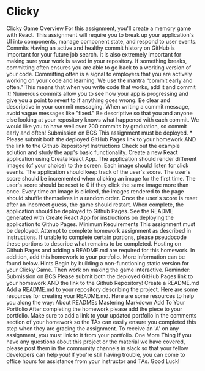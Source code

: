 # Clicky
Clicky Game   Overview  For this assignment, you'll create a memory game with React. This assignment will require you to break up your application's UI into components, manage component state, and respond to user events.   Commits  Having an active and healthy commit history on GitHub is important for your future job search. It is also extremely important for making sure your work is saved in your repository. If something breaks, committing often ensures you are able to go back to a working version of your code.    Committing often is a signal to employers that you are actively working on your code and learning.   We use the mantra “commit early and often.”  This means that when you write code that works, add it and commit it! Numerous commits allow you to see how your app is progressing and give you a point to revert to if anything goes wrong.    Be clear and descriptive in your commit messaging.   When writing a commit message, avoid vague messages like "fixed." Be descriptive so that you and anyone else looking at your repository knows what happened with each commit.   We would like you to have well over 200 commits by graduation, so commit early and often!    Submission on BCS    This assignment must be deployed. * Please submit both the deployed GitHub Pages link to your homework AND the link to the Github Repository!    Instructions   Check out the example solution and study the app's basic functionality. Create a new React application using Create React App. The application should render different images (of your choice) to the screen. Each image should listen for click events. The application should keep track of the user's score. The user's score should be incremented when clicking an image for the first time. The user's score should be reset to 0 if they click the same image more than once. Every time an image is clicked, the images rendered to the page should shuffle themselves in a random order. Once the user's score is reset after an incorrect guess, the game should restart. When complete, the application should be deployed to Github Pages. See the README generated with Create React App for instructions on deploying the application to Github Pages.      Minimum Requirements    This assignment must be deployed. Attempt to complete homework assignment as described in instructions. If unable to complete certain portions, please pseudocode these portions to describe what remains to be completed. Hosting on Github Pages and adding a README.md are required for this homework. In addition, add this homework to your portfolio. More information can be found below.      Hints   Begin by building a non-functioning static version for your Clicky Game. Then work on making the game interactive.    Reminder: Submission on BCS   Please submit both the deployed GitHub Pages link to your homework AND the link to the Github Repository!      Create a README.md  Add a README.md to your repository describing the project. Here are some resources for creating your README.md. Here are some resources to help you along the way:   About READMEs Mastering Markdown      Add To Your Portfolio  After completing the homework please add the piece to your portfolio. Make sure to add a link to your updated portfolio in the comments section of your homework so the TAs can easily ensure you completed this step when they are grading the assignment. To receive an 'A' on any assignment, you must link to it from your portfolio.     One More Thing  If you have any questions about this project or the material we have covered, please post them in the community channels in slack so that your fellow developers can help you! If you're still having trouble, you can come to office hours for assistance from your instructor and TAs.  Good Luck!
